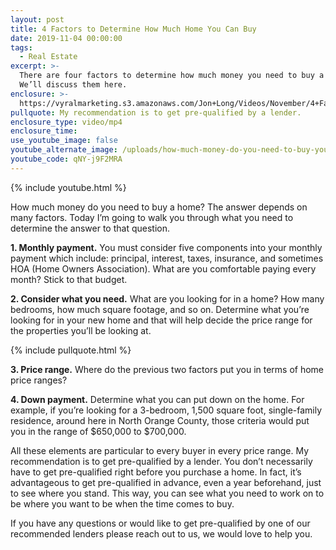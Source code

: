 ```yaml
---
layout: post
title: 4 Factors to Determine How Much Home You Can Buy
date: 2019-11-04 00:00:00
tags:
  - Real Estate
excerpt: >-
  There are four factors to determine how much money you need to buy a home.
  We’ll discuss them here.
enclosure: >-
  https://vyralmarketing.s3.amazonaws.com/Jon+Long/Videos/November/4+Factors+to+Determine+How+Much+Home+You+Can+Buy.mp4
pullquote: My recommendation is to get pre-qualified by a lender.
enclosure_type: video/mp4
enclosure_time:
use_youtube_image: false
youtube_alternate_image: /uploads/how-much-money-do-you-need-to-buy-youtube.jpg
youtube_code: qNY-j9F2MRA
---
```


{% include youtube.html %}

How much money do you need to buy a home? The answer depends on many factors. Today I’m going to walk you through what you need to determine the answer to that question.&nbsp;

**1\. Monthly payment.** You must consider five components into your monthly payment which include: principal, interest, taxes, insurance, and sometimes HOA (Home Owners Association). What are you comfortable paying every month? Stick to that budget.&nbsp;

**2\. Consider what you need.** What are you looking for in a home? How many bedrooms, how much square footage, and so on. Determine what you’re looking for in your new home and that will help decide the price range for the properties you’ll be looking at.

{% include pullquote.html %}

**3\. Price range.** Where do the previous two factors put you in terms of home price ranges?&nbsp;

**4\. Down payment.** Determine what you can put down on the home. For example, if you’re looking for a 3-bedroom, 1,500 square foot, single-family residence, around here in North Orange County, those criteria would put you in the range of $650,000 to $700,000.&nbsp;

All these elements are particular to every buyer in every price range. My recommendation is to get pre-qualified by a lender. You don’t necessarily have to get pre-qualified right before you purchase a home. In fact, it’s advantageous to get pre-qualified in advance, even a year beforehand, just to see where you stand. This way, you can see what you need to work on to be where you want to be when the time comes to buy.&nbsp;

If you have any questions or would like to get pre-qualified by one of our recommended lenders please reach out to us, we would love to help you.